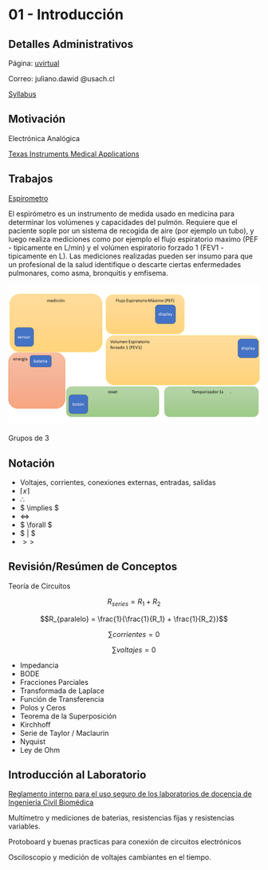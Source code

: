 # 01 - Introducción

## Detalles Administrativos

Página: [uvirtual](https://uvirtual.usach.cl/moodle/course/view.php?id=37566)

Correo: juliano.dawid @usach.cl

[Syllabus](/README.md)

## Motivación

Electrónica Analógica

[Texas Instruments Medical Applications](https://www.ti.com/applications/industrial/medical/overview.html)

## Trabajos

[Espirometro](https://youtu.be/QbOlMsbF1qc?si=5pi-JBWxcQMdzdwz)

El espirómetro es un instrumento de medida usado en medicina para determinar los volúmenes y capacidades del pulmón. Requiere que el paciente sople por un sistema de recogida de aire (por ejemplo un tubo), y luego realiza mediciones como por ejemplo el flujo espiratorio maximo (PEF - tipicamente en L/min) y el volúmen espiratorio forzado 1 (FEV1 - tipicamente en L). Las mediciones realizadas pueden ser insumo para que un profesional de la salud identifique o descarte ciertas enfermedades pulmonares, como asma, bronquitis y emfisema.

![TX](../img/TX.png)

Grupos de 3

## Notación

- Voltajes, corrientes, conexiones externas, entradas, salidas
- $\lceil x \rceil$
- $\therefore$
- $ \implies $
- $\iff$
- $ \forall $
- $ | $
- $>>$

## Revisión/Resúmen de Conceptos

Teoría de Circuitos

$$R_{series} = R_1 + R_2$$

$$R_{paralelo} = \frac{1}{\frac{1}{R_1} + \frac{1}{R_2}}$$

$$\sum{corrientes} = 0$$

$$\sum{voltajes} = 0$$

- Impedancia
- BODE
- Fracciones Parciales
- Transformada de Laplace
- Función de Transferencia
- Polos y Ceros
- Teorema de la Superposición
- Kirchhoff
- Serie de Taylor / Maclaurin
- Nyquist
- Ley de Ohm


## Introducción al Laboratorio

[Reglamento interno para el uso seguro de los laboratorios de docencia de Ingeniería Civil Biomédica](https://www.ingenieriabiomedica.usach.cl/sites/ing-civil-biomedica/files/laboratorio_cero_usach_biomedica.pdf)

Multímetro y mediciones de baterias, resistencias fijas y resistencias variables.

Protoboard y buenas practicas para conexión de circuitos electrónicos

Osciloscopio y medición de voltajes cambiantes en el tiempo.